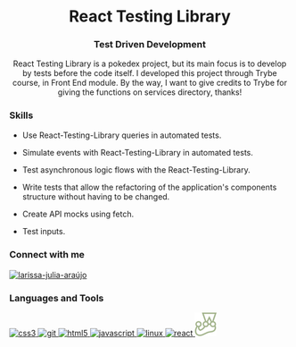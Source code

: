 <h1 align="center">React Testing Library</h1>
<h3 align="center">Test Driven Development</h3>

<p align="center">React Testing Library is a pokedex project, but its main focus is to develop by tests before the code itself. I developed this project through Trybe course, in Front End module. By the way, I want to give credits to Trybe for giving the functions on services directory, thanks!
</p>

<h3 align="left">Skills</h3>

- Use React-Testing-Library queries in automated tests.

- Simulate events with React-Testing-Library in automated tests.

- Test asynchronous logic flows with the React-Testing-Library.

- Write tests that allow the refactoring of the application's components structure without having to be changed.

- Create API mocks using fetch.

- Test inputs.

<h3 align="left">Connect with me</h3>
<p align="left">
<a href="https://linkedin.com/in/larissa-julia-araújo" target="blank"><img align="center" src="./images/Linkedin.png" alt="larissa-julia-araújo"/></a>
</p>

<h3 align="left">Languages and Tools</h3>
<p align="left"> <a href="https://www.w3schools.com/css/" target="_blank" rel="noreferrer"> <img src="./images/CSS.png" alt="css3"/> </a> <a href="https://git-scm.com/" target="_blank" rel="noreferrer"> <img src="./images/Git.png" alt="git"/> </a> <a href="https://www.w3.org/html/" target="_blank" rel="noreferrer"> <img src="./images/HTML.png" alt="html5"/> </a> <a href="https://developer.mozilla.org/en-US/docs/Web/JavaScript" target="_blank" rel="noreferrer"> <img src="./images/JS.png" alt="javascript"/> </a> <a href="https://www.linux.org/" target="_blank" rel="noreferrer"> <img src="./images/Linux.png" alt="linux"/> </a> <a href="https://reactjs.org/" target="_blank" rel="noreferrer"> <img src="./images/ReactJs.png" alt="react" width="40" height="40"/> </a> <a href="https://jestjs.io/pt-BR/" target="_blank" rel="noreferrer"> <img src="src/images/Jest.png" alt="jest"/> </a> </p>